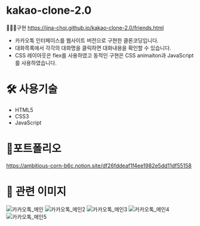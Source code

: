 # kakao-clone-2.0

👩🏻‍💻구현
https://jina-choi.github.io/kakao-clone-2.0/friends.html



- 카카오톡 인터페이스를 웹사이트 버전으로 구현한 클론코딩입니다.
- 대화목록에서 각각의 대화명을 클릭하면 대화내용을 확인할 수 있습니다.
- CSS 레이아웃은 flex를 사용하였고 동적인 구현은 CSS animaiton과 JavaScript를 사용하였습니다.



# 🛠 사용기술
- HTML5
- CSS3
- JavaScript




# 📖포트폴리오
https://ambitious-corn-b6c.notion.site/df26fddeaf1f4ee1982e5dd11df55158





# 🙂 관련 이미지
![카카오톡_메인](https://user-images.githubusercontent.com/54574730/194704388-f4c85f71-de0f-4abd-868c-87c99011d1e8.PNG)
![카카오톡_메인2](https://user-images.githubusercontent.com/54574730/194704389-e08644da-2333-46fb-a412-b73ad67f3f09.PNG)
![카카오톡_메인3](https://user-images.githubusercontent.com/54574730/194704390-bb02bbeb-0328-406d-9633-923f541c015f.PNG)
![카카오톡_메인4](https://user-images.githubusercontent.com/54574730/194704391-2cb49a9f-be91-4621-84d6-ce1987674437.PNG)
![카카오톡_메인5](https://user-images.githubusercontent.com/54574730/194704392-3ebc72b3-1765-4134-9553-80f74f9665ec.PNG)

